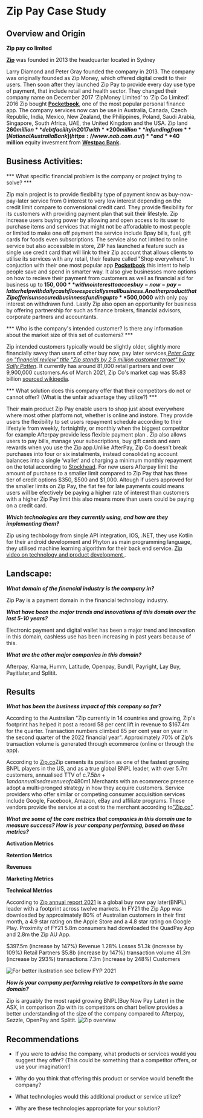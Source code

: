 # Zip Pay Case Study

## Overview and Origin

**Zip pay co limited**

**[Zip](https://zip.co/au/how-zip-works)** was founded in 2013 the headquarter located in Sydney 

Larry Diamond and Peter Gray founded the company in 2013.
The company was originally founded as Zip Money, which offered digital credit to their users.
Then soon after they launched Zip Pay to provide every day use type of payment, that include retail and health sector.
They changed their company name on December 2017 ‘ZipMoney Limited’ to ‘Zip Co Limited’. 2016 Zip bought **[Pocketbook](https://getpocketbook.com/)**, one of the most popular personal finance app.
The company services now can be use in Australia, Canada, Czech Republic, India, Mexico, New Zealand, the Philippines, Poland, Saudi Arabia, Singapore, South Africa, UAE, the United Kingdom and the USA.
Zip land **$260 million** debt facility in 2017 with **200 million** in funding from  **[National Australia Bank](https://www.nab.com.au/)** and **$40 million** equity invesment from **[Westpac Bank](https://www.westpac.com.au/).**


## Business Activities:

*** What specific financial problem is the company or project trying to solve? ***

Zip main project is to provide flexibility type of payment know as buy-now-pay-later service from 0 interest to very low interest depending on the credit limit compare to convensional credit card. They provide flexibility for its customers with providing payment plan that suit their lifestyle. Zip increase users buying power by allowing and open access to its user to purchase items and services that might not be afforadable to most people or limited to make one off payment the service include Bpay bills, fuel, gift cards for foods even subscriptions. The service also not limited to online service but also accessible in store, ZIP has launched a feature such as single use credit card that will link to their Zip account that allows clients to utilise its services with any retail, their feature called "Shop everywhere". 
In conjuction with their one most popular app **[Pocketbook](https://getpocketbook.com/)** this intent to help people save and spend in smarter way. It also give businesses more options on how to recieve their payment from customers as well as financial aid for business up to **$150,000** with no interest to acces buy-now-pay-latter help with daily cash flow especially small business. Another product that Zip offer is unsecured businness funding up to **$500,0000** with only pay interest on withdrawn fund. Lastly Zip also open an opportunity for business by offering partnership for such as finance brokers, financial advisors, corporate partners and accountants. 

*** Who is the company's intended customer?  Is there any information about the market size of this set of customers? ***

Zip intended customers typically  would be slightly older, slightly more financially savvy than users of other buy now, pay later services,*[Peter Gray on "financial review" title "Zip stands by 2.5 million customer target" by Sally Patten](https://www.afr.com/companies/financial-services/zip-stands-by-2-5-million-customer-target-20200320-p54c9x#:~:text=%22Typically%20our%20customers%20would%20be,such%20as%20groceries%20and%20petrol.)*. It currently has around 81,000 retail partners and over 9,900,000 customers.As of March 2021, Zip Co's market cap was $5.83 billion [sourced wikipedia](https://en.wikipedia.org/wiki/A). 

*** What solution does this company offer that their competitors do not or cannot offer? (What is the unfair advantage they utilize?) ***

Their main product Zip Pay enable users to shop just about everywhere where most other platform not, whether is online and instore. They provide users the flexibility to set users repayment schedule according to their lifestyle from weekly, fortnightly, or monthly when the biggest competitor for example Afterpay provide less flexible payment plan . Zip also allows users to pay bills, manage your subscriptions, buy gift cards and earn rewards when you use the Zip app.Unlike AfterPay, Zip Co doesn’t break purchases into four or six instalments, instead consolidating account balances into a single ‘wallet’ and charging a minimum monthly repayment on the total according to [Stockhead](https://stockhead.com.au/company/zip-co-z1p/). For new users Afterpay limit the amount of purchase to a smaller limit compared to Zip Pay that has three tier of credit options $350, $500 and $1,000. Altough if users  approved for the smaller limits on Zip Pay, the flat fee for late payments could means users will be efectively be paying a higher rate of interest than customers with a higher Zip Pay limit this also means more than users could be paying on a credit card.

***Which technologies are they currently using, and how are they implementing them?*** 

Zip using techbology from single API integration, IOS, .NET, they use Kotlin for their android development and Phyton as main programming language, they utilised machine learning algorithm for their back end service.
[Zip video on technology and product development ](https://www.linkedin.com/posts/zip-co-limited_python-kotlin-react-activity-6912565419308462080-5-OM?utm_source=linkedin_share&utm_medium=member_desktop_web).

## Landscape:

***What domain of the financial industry is the company in?***

Zip Pay is a payment domain in the financial technology industry.

***What have been the major trends and innovations of this domain over the last 5-10 years?***

Electronic payment and digital wallet has been a major trend and innovation in this domain, cashless use has been increasing in past years because of this.

***What are the other major companies in this domain?***

 Afterpay, Klarna, Humm, Latitude, Openpay, Bundll, Payright, Lay Buy, Payitlater,and Splitit.
 
## Results

***What has been the business impact of this company so far?***

According to the Australian "Zip currently in 14 countries and growing, Zip's footprint has helped it post a record 58 per cent lift in revenue to $167.4m for the quarter. Transaction numbers climbed 85 per cent year on year in the second quarter of the 2022 financial year". Approximately 70% of Zip’s transaction volume is generated through ecommerce (online or through the app).

According to [Zip.co](https://zip.co/investors/q2-fy21-trading-update)Zip cements its position as one of the fastest growing BNPL players in the US, and as a true global BNPL leader, with over 5.7m customers, annualised TTV of c.$7.5bn+1 and annualised revenue of c$480m1.Merchants with an ecommerce presence adopt a multi-pronged strategy in how they acquire customers. Service providers who offer similar or competing consumer acquisition services include Google, Facebook, Amazon, eBay and affiliate programs. These vendors provide the service at a cost to the merchant according to["Zip.co"](https://zip.co/investors/review-of-retail-payments-regulation-issues-paper-november-2019).


***What are some of the core metrics that companies in this domain use to measure success? How is your company performing, based on these metrics?***

**Activation Metrics**

**Retention Metrics**

**Revenues**

**Marketing Metrics**

**Technical Metrics**

According to [Zip annual report 2021](https://zipco.colliercreative.com.au/wp-content/uploads/2021/09/Zip-AR21.pdf)  is a global buy now pay later(BNPL) leader with a footprint across twelve markets. 
In FY21 the Zip App was downloaded by approximately 80% of Australian customers in their first month, a 4.9 star rating on the Apple Store and a 4.8 star rating on Google Play. Proximity of FY21 5.8m consumers
had downloaded the QuadPay App and 2.8m the Zip AU App.

$397.5m (increase by 147%) Revenue 
1.28% Losses
51.3k (increase by 109%) Retail Partners 
$5.8b (increase by 147%) transaction volume 
41.3m (increase by 293%) transactions
7.3m (increase by 248%) Customers

![For better ilustration see bellow FYP 2021](https://user-images.githubusercontent.com/101541544/159851935-a9b8bec1-8b5b-4d75-84d4-0e54a07309be.jpg)


***How is your company performing relative to competitors in the same domain?***

Zip is arguably the most rapid growing BNPL(Buy Now Pay Later) in the ASX, in comparison Zip with its competitors on chart bellow provides a better understanding of the size of the company compared to Afterpay, Sezzle, OpenPay and Splitit.
![Zip overview](https://user-images.githubusercontent.com/101541544/159853598-3ffca0d8-0eec-4b52-a187-3e105498c0cc.png)






## Recommendations

* If you were to advise the company, what products or services would you suggest they offer? (This could be something that a competitor offers, or use your imagination!)


* Why do you think that offering this product or service would benefit the company?

* What technologies would this additional product or service utilize?

* Why are these technologies appropriate for your solution?
